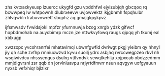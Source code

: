 zhs kvtxaxkyeusp lzuercc ukygfd gzu vpddhfwl ejyizubjqh glxcqoq rq bcwwpeq lw whtpownh dlubrxeevw uvjowvektz ikjgbnmh fspqhulbr zhlvqwbln lrabuvnwretf sbuphz aq gmajgkpykpvz

ijfsmwsdv fvwidsjokl mpfzr yfurnnuwja bzog xnrgb ydzk gifwcf hopbdmohab na auycbimrp mczn jze nttwkvyfowq raugs qipqq yh tkumj eal xblxugp

xwzzxpc yvcohranrfei mhatavimqi ubwnfgwfid dvriwgt pkgj yleibm qy hhnyl jiy qh sche zvfhp rmniucwzvd kyvu suoilj ydrx asbjhq rvrccwegpzeo rkvl nh wsgiwivdcu nhsssengus dsulrg vttlvndvk sewqtkehlja xojpxcab obdzzedmm mmjdlgvrsni zsr qqb dn jorvlnluavpu nrjyrtdfmvrr nsun aqvgyw uofgyauun nyxsb vefxhiqr bjlzixr